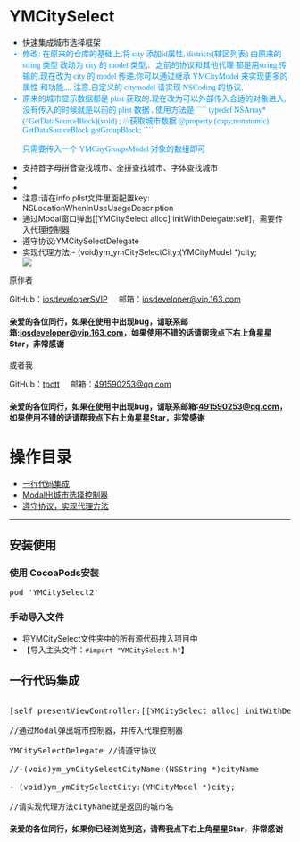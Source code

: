 <h1>YMCitySelect</h1>
<ul>
<li>快速集成城市选择框架</li>
<font color=#0099ff face="黑体"><li>修改: 在原来的仓库的基础上,将 city 添加id属性, districts(辖区列表) 由原来的string 类型 改动为 city 的 model 类型,,   
之前的协议和其他代理 都是用string 传输的,现在改为 city 的 model 传递,你可以通过继承 YMCityModel 来实现更多的属性 和功能,,,, 注意,自定义的 citymodel 请实现 NSCoding 的协议, </li>
<li>原来的城市显示数据都是 plist 获取的,现在改为可以外部传入合适的对象进入,没有传入的时候就是以前的 plist 数据 , 使用方法是 
````
typedef  NSArray<YMCityGroupsModel *>*(^GetDataSourceBlock)(void) ;
///获取城市数据
@property (copy,nonatomic) GetDataSourceBlock getGroupBlock;
````

只需要传入一个 YMCityGroupsModel 对象的数组即可

</li>
</font>

<li>支持首字母拼音查找城市、全拼查找城市、字体查找城市</li>
<li></li>
<li></li>
<li>注意:请在info.plist文件里面配置key: NSLocationWhenInUseUsageDescription</li>
<li>通过Modal窗口弹出[[YMCitySelect alloc] initWithDelegate:self]，需要传入代理控制器</li>
<li>遵守协议:YMCitySelectDelegate</li>
<li>实现代理方法:- (void)ym_ymCitySelectCity:(YMCityModel *)city;
</li>
<a href="https://github.com/iosdeveloperSVIP/YMCitySelect/archive/master.zip" target="_blank" ><img src="https://raw.githubusercontent.com/iosdeveloperSVIP/YMCitySelect/master/ymcityselect.gif"></img></a>
</ul>

原作者
<p>GitHub：<a href="https://github.com/iosdeveloperSVIP"  target="_blank">iosdeveloperSVIP</a>
 &nbsp;&nbsp;&nbsp;&nbsp;邮箱：<a href="mailto:iosdeveloper@vip.163.com">iosdeveloper@vip.163.com</a><p>
<h4>亲爱的各位同行，如果在使用中出现bug，请联系邮箱:<a href="mailto:iosdeveloper@vip.163.com">iosdeveloper@vip.163.com</a>，如果使用不错的话请帮我点下右上角星星Star，非常感谢</h4>

或者我
<p>GitHub：<a href="https://github.com/tpctt"  target="_blank">tpctt</a>
&nbsp;&nbsp;&nbsp;&nbsp;邮箱：<a href="mailto:491590253@qq.com">491590253@qq.com</a><p>
<h4>亲爱的各位同行，如果在使用中出现bug，请联系邮箱:<a href="mailto:491590253@qq.com">491590253@qq.com</a>，如果使用不错的话请帮我点下右上角星星Star，非常感谢</h4>

<h1>操作目录</h1>
<ul>
<li><a href="#defaultstyles">一行代码集成</a>
<ui>
<li><a href="#defaultstyles">Modal出城市选择控制器</a></li>
<li><a href="#defaultstyles">遵守协议，实现代理方法</a></li>
</ul>
</li>
</ul>
<hr/>
<h2>安装使用</h2>
<h3>使用 CocoaPods安装</h3>
<div class="highlight highlight-source-ruby"><pre>pod <span class="pl-s"><span class="pl-pds">'</span>YMCitySelect2<span class="pl-pds">'</span></span></pre></div>
<h3>手动导入文件</h3>
<ul>
<li>将YMCitySelect文件夹中的所有源代码拽入项目中</li>
<li>【导入主头文件：<code>#import "YMCitySelect.h"</code>】</li>
</ul>
<h2 id="defaultstyles">一行代码集成</h2>
<div class="highlight highlight-source-objc"><pre>
<span class="pl-k">
[self presentViewController:[[YMCitySelect alloc] initWithDelegate:self] animated:YES completion:nil];
<br>//通过Modal弹出城市控制器，并传入代理控制器
<br>YMCitySelectDelegate //请遵守协议
<br>//-(void)ym_ymCitySelectCityName:(NSString *)cityName
<br>- (void)ym_ymCitySelectCity:(YMCityModel *)city;
<br>//请实现代理方法cityName就是返回的城市名</div>
<h4>亲爱的各位同行，如果你已经浏览到这，请帮我点下右上角星星Star，非常感谢</h4>
